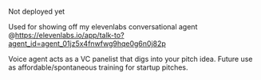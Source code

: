 Not deployed yet

Used for showing off my elevenlabs conversational agent @https://elevenlabs.io/app/talk-to?agent_id=agent_01jz5x4fnwfwg9hqe0g6n0j82p

Voice agent acts as a VC panelist that digs into your pitch idea. Future use as affordable/spontaneous training for startup pitches.
